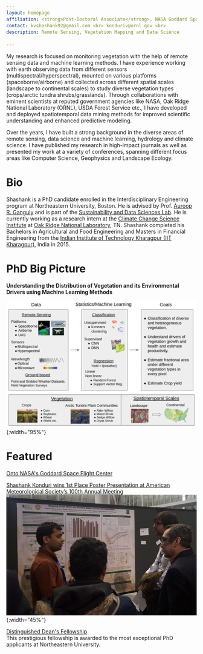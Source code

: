 ```yaml
---
layout: homepage
affiliation: <strong>Post-Doctoral Associate</strong>, NASA Goddard Space Flight Center, MD, USA 
contact: kvshashank92@gmail.com <br> konduriv@ornl.gov <br> 
description: Remote Sensing, Vegetation Mapping and Data Science

---
```

My research is focused on monitoring vegetation with the help of remote sensing data and machine learning methods. I have experience working with earth observing data from different sensors (multispectral/hyperspectral), mounted on various platforms (spaceborne/airborne) and collected across different spatial scales (landscape to continental scales) to study diverse vegetation types (crops/arctic tundra shrubs/grasslands). Through collaborations with eminent scientists at reputed government agencies like NASA, Oak Ridge National Laboratory (ORNL), USDA Forest Service etc., I have developed and deployed spatiotemporal data mining methods for improved scientific understanding and enhanced predictive modeling. 

Over the years, I have built a strong background in the diverse areas of remote sensing, data science and machine learning, hydrology and climate science. I have published my research in high-impact journals as well as presented my work at a variety of conferences, spanning different focus areas like Computer Science, Geophysics and Landscape Ecology.  

# Bio

Shashank is a PhD candidate enrolled in the Interdisciplinary Engineering program at Northeastern University, Boston. He is advised by Prof. [Auroop R. Ganguly](https://coe.northeastern.edu/people/ganguly-auroop/) and is part of the [Sustainability and Data Sciences Lab](https://web.northeastern.edu/sds/). He is currently working as a research intern at the [Climate Change Science Institute](https://www.ornl.gov/ccsi) at [Oak Ridge National Laboratory](https://www.ornl.gov/), TN. Shashank completed his Bachelors in Agricultural and Food Engineering and Masters in Financial Engineering from the [Indian Institute of Technology Kharagpur (IIT Kharagpur)](http://www.iitkgp.ac.in/), India in 2015.

# PhD Big Picture

**Understanding the Distribution of Vegetation and its Environmental Drivers using Machine Learning Methods** <br>

![test image size](./assets/images/big_picture.png){:width="95%"}

# Featured

[Onto NASA's Goddard Space Flight Center](https://coe.northeastern.edu/news/onto-nasas-goddard-space-flight-center/)<br>

[Shashank Konduri wins 1st Place Poster Presentation at American Meteorological Society’s 100th Annual Meeting](https://cee.northeastern.edu/news/shashank-konduri-wins-1st-place-poster-presentation-at-american-meteorological-societys-100th-annual-meeting/)
![test image size](./assets/images/AMS_award.jpeg){:width="45%"}

[Distinguished Dean's Fellowship](https://phd.northeastern.edu/university-fellows-and-scholars/) <br>
This prestigious fellowship is awarded to the most exceptional PhD applicants at Northeastern University.
